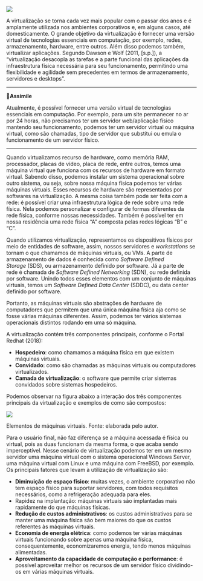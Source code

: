 [![](https://ampli-images.s3.amazonaws.com/production/6ef63cc4-c59e-421c-910f-53e4b3357225/original)](https://ampli-images.s3.amazonaws.com/production/6ef63cc4-c59e-421c-910f-53e4b3357225/original)

A virtualização se torna cada vez mais popular com o passar dos anos e é amplamente utilizada nos ambientes corporativos e, em alguns casos, até domesticamente. O grande objetivo da virtualização é fornecer uma versão virtual de tecnologias essenciais em computação, por exemplo, redes, armazenamento, hardware, entre outros. Além disso podemos também, virtualizar aplicações. Segundo Dawson e Wolf (2011, [s.p.]), a “virtualização desacopla as tarefas e a parte funcional das aplicações da infraestrutura física necessária para seu funcionamento, permitindo uma flexibilidade e agilidade sem precedentes em termos de armazenamento, servidores e desktops”.

______

**🔁Assimile**

Atualmente, é possível fornecer uma versão virtual de tecnologias essenciais em computação. Por exemplo, para um site permanecer no ar por 24 horas, não precisamos ter um servidor web/aplicação físico mantendo seu funcionamento, podemos ter um servidor virtual ou máquina virtual, como são chamadas, tipo de servidor que substitui ou emula o funcionamento de um servidor físico.

______

Quando virtualizamos recurso de hardware, como memória RAM, processador, placas de vídeo, placa de rede, entre outros, temos uma máquina virtual que funciona com os recursos de hardware em formato virtual. Sabendo disso, podemos instalar um sistema operacional sobre outro sistema, ou seja, sobre nossa máquina física podemos ter várias máquinas virtuais. Esses recursos de hardware são representados por softwares na virtualização. A mesma coisa também pode ser feita com a rede: é possível criar uma infraestrutura lógica de rede sobre uma rede física. Nela podemos personalizar e configurar de formas diferentes da rede física, conforme nossas necessidades. Também é possível ter em nossa residência uma rede física “A” composta pelas redes lógicas “B” e “C”.

Quando utilizamos virtualização, representamos os dispositivos físicos por meio de entidades de software, assim, nossos servidores e _workstations_ se tornam o que chamamos de máquinas virtuais, ou VMs. A parte de armazenamento de dados é conhecida como _Software Defined Storage_ (SDS), ou armazenamento definido por software. Já a parte de rede é chamada de _Software Defined Networking_ (SDN), ou rede definida por software. Unindo todos esses elementos com um conjunto de máquinas virtuais, temos um _Software Defined Data Center_ (SDDC), ou data center definido por software.

Portanto, as máquinas virtuais são abstrações de hardware de computadores que permitem que uma única máquina física aja como se fosse várias máquinas diferentes. Assim, podemos ter vários sistemas operacionais distintos rodando em uma só máquina.

A virtualização contém três componentes principais, conforme o Portal Redhat (2018):

- **Hospedeiro**: como chamamos a máquina física em que existem máquinas virtuais.
- **Convidado**: como são chamadas as máquinas virtuais ou computadores virtualizados.
- **Camada de virtualização**: o software que permite criar sistemas convidados sobre sistemas hospedeiros.

Podemos observar na figura abaixo a interação dos três componentes principais da virtualização e exemplos de como são compostos:

[![](https://ampli-images.s3.amazonaws.com/production/f55e50c0-c57c-40d9-8e04-a589bd050506/original)](https://ampli-images.s3.amazonaws.com/production/f55e50c0-c57c-40d9-8e04-a589bd050506/original)

Elementos de máquinas virtuais. Fonte: elaborada pelo autor.

Para o usuário final, não faz diferença se a máquina acessada é física ou virtual, pois as duas funcionam da mesma forma, o que acaba sendo imperceptível. Nesse cenário de virtualização podemos ter em um mesmo servidor uma máquina virtual com o sistema operacional Windows Server, uma máquina virtual com Linux e uma máquina com FreeBSD, por exemplo. Os principais fatores que levam à utilização de virtualização são:

- **Diminuição de espaço físico**: muitas vezes, o ambiente corporativo não tem espaço físico para suportar servidores, com todos requisitos necessários, como a refrigeração adequada para eles.
- Rapidez na implantação: máquinas virtuais são implantadas mais rapidamente do que máquinas físicas.
- **Redução de custos administrativos**: os custos administrativos para se manter uma máquina física são bem maiores do que os custos referentes às máquinas virtuais.
- **Economia de energia elétrica**: como podemos ter várias máquinas virtuais funcionando sobre apenas uma máquina física, consequentemente, economizaremos energia, tendo menos máquinas alimentadas.
- **Aproveitamento da capacidade de computação e performance**: é possível aproveitar melhor os recursos de um servidor físico dividindo-os em várias máquinas virtuais.
